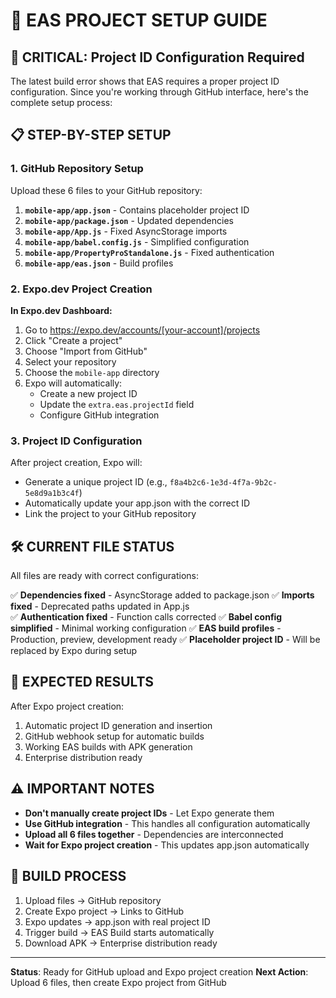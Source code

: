 # 🚀 EAS PROJECT SETUP GUIDE

## 🔧 **CRITICAL: Project ID Configuration Required**

The latest build error shows that EAS requires a proper project ID configuration. Since you're working through GitHub interface, here's the complete setup process:

## 📋 **STEP-BY-STEP SETUP**

### 1. **GitHub Repository Setup**
Upload these 6 files to your GitHub repository:

1. **`mobile-app/app.json`** - Contains placeholder project ID
2. **`mobile-app/package.json`** - Updated dependencies
3. **`mobile-app/App.js`** - Fixed AsyncStorage imports
4. **`mobile-app/babel.config.js`** - Simplified configuration
5. **`mobile-app/PropertyProStandalone.js`** - Fixed authentication
6. **`mobile-app/eas.json`** - Build profiles

### 2. **Expo.dev Project Creation**

**In Expo.dev Dashboard:**
1. Go to https://expo.dev/accounts/[your-account]/projects
2. Click "Create a project"
3. Choose "Import from GitHub"
4. Select your repository
5. Choose the `mobile-app` directory
6. Expo will automatically:
   - Create a new project ID
   - Update the `extra.eas.projectId` field
   - Configure GitHub integration

### 3. **Project ID Configuration**

After project creation, Expo will:
- Generate a unique project ID (e.g., `f8a4b2c6-1e3d-4f7a-9b2c-5e8d9a1b3c4f`)
- Automatically update your app.json with the correct ID
- Link the project to your GitHub repository

## 🛠️ **CURRENT FILE STATUS**

All files are ready with correct configurations:

✅ **Dependencies fixed** - AsyncStorage added to package.json
✅ **Imports fixed** - Deprecated paths updated in App.js  
✅ **Authentication fixed** - Function calls corrected
✅ **Babel config simplified** - Minimal working configuration
✅ **EAS build profiles** - Production, preview, development ready
✅ **Placeholder project ID** - Will be replaced by Expo during setup

## 🎯 **EXPECTED RESULTS**

After Expo project creation:
1. Automatic project ID generation and insertion
2. GitHub webhook setup for automatic builds
3. Working EAS builds with APK generation
4. Enterprise distribution ready

## ⚠️ **IMPORTANT NOTES**

- **Don't manually create project IDs** - Let Expo generate them
- **Use GitHub integration** - This handles all configuration automatically
- **Upload all 6 files together** - Dependencies are interconnected
- **Wait for Expo project creation** - This updates app.json automatically

## 🔄 **BUILD PROCESS**

1. Upload files → GitHub repository
2. Create Expo project → Links to GitHub
3. Expo updates → app.json with real project ID
4. Trigger build → EAS Build starts automatically
5. Download APK → Enterprise distribution ready

---

**Status**: Ready for GitHub upload and Expo project creation
**Next Action**: Upload 6 files, then create Expo project from GitHub